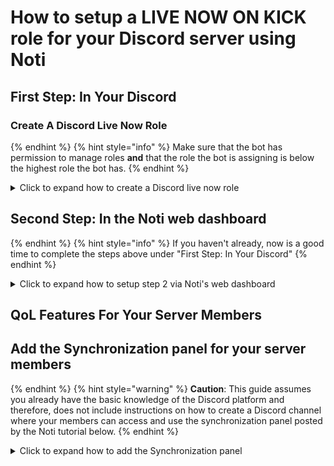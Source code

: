 # How to setup a LIVE NOW ON KICK role for your Discord server using Noti

## First Step: In Your Discord

### Create A Discord Live Now Role

{% endhint %}
{% hint style="info" %} 
Make sure that the bot has permission to manage roles **and** that the role the bot is assigning is below the highest role the bot has.
{% endhint %}

<details>
  <summary>Click to expand how to create a Discord live now role</summary>
 
  1. You will need to create the Discord role in your server that you wish your community members to be automatically granted anytime they go live on Kick. (e.g.: LIVE NOW ON KICK). *As this autorole is simply a vanity role, we recommend leaving all permissions off by default.)*
  2. (optional) Drag to move the new live now role to the preferred order of your role server's listing; for example, if you want the new role to be at the top of your server's member list, you would drag the live now role to the top of your list of roles. (Reminder: The autorole created by Noti when you previously joined it to your server must always be above even this role in order for the bot to function function as intended!)
  3. (optional) Recommended live now role settings should be **enabled** for `Display role members separately from online members. This will display those currently live on Kick at the location you chose above in optional 2 apart from the other roles.

</details>

## Second Step: In the Noti web dashboard

{% endhint %}
{% hint style="info" %} 
If you haven't already, now is a good time to complete the steps above under "First Step: In Your Discord"
{% endhint %}

<details>
  <summary>Click to expand how to setup step 2 via Noti's web dashboard</summary>

  • Once you have the live now role created in your Discord server, now you can head over and login to the Noti web dashboard.  Select Manage the server you wish to get started in and then press Configure to select Kick as your social category.
  • On the Streamers panel, you should see Configure next to any streamers you may have previously added. Press Configure to open the streamer's configuration panel; under the General tab, you should see Live Role Sync. 

</details>

## QoL Features For Your Server Members

## Add the Synchronization panel for your server members

{% endhint %}
{% hint style="warning" %} **Caution**: 
This guide assumes you already have the basic knowledge of the Discord platform and therefore, does not include instructions on how to create a Discord channel where your members can access and use the synchronization panel posted by the Noti tutorial below.
{% endhint %}

<details>
  <summary>Click to expand how to add the Synchronization panel</summary>
  
• From the web dashboard, select a server and press `Manage`. Select Kick category by pressing `Configure`. Select Panel from the top right menu.
• Link and Sync Account: Select a discord channel to post the panel to and press `Send`
• Congrats! If you have followed along thus far, you have just successfully posted the Noti synchronization panel to your Discord server channel.
• Your members can now use the panel to link and sync their Kick.com account to your Discord server. \
*Premium Option: You can opt to skip Noti voting link for your server by grabbing this addition from your Noti premium dashboard.*
</details>
